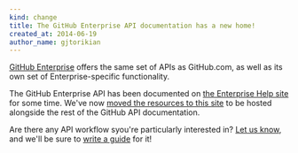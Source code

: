 ```yaml
---
kind: change
title: The GitHub Enterprise API documentation has a new home!
created_at: 2014-06-19
author_name: gjtorikian
---
```


[GitHub Enterprise](https://enterprise.github.com) offers the same set of APIs as GitHub.com, as well as its own set of Enterprise-specific functionality.

The GitHub Enterprise API has been documented on [the Enterprise Help site](https://enterprise.github.com/help) for some time. We've now [moved the resources to this site](https://developer.github.com/v3/enterprise/) to be hosted alongside the rest of the GitHub API documentation.

Are there any API workflow syou're particularly interested in? [Let us know](https://github.com/contact?form%5Bsubject%5D=Suggestion+for+an+Enterprise+Guide), and we'll be sure to [write a guide](https://developer.github.com/guides/) for it!
